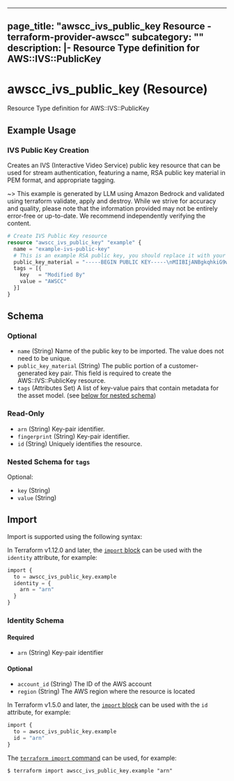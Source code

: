 
---
page_title: "awscc_ivs_public_key Resource - terraform-provider-awscc"
subcategory: ""
description: |-
  Resource Type definition for AWS::IVS::PublicKey
---

# awscc_ivs_public_key (Resource)

Resource Type definition for AWS::IVS::PublicKey

## Example Usage

### IVS Public Key Creation

Creates an IVS (Interactive Video Service) public key resource that can be used for stream authentication, featuring a name, RSA public key material in PEM format, and appropriate tagging.

~> This example is generated by LLM using Amazon Bedrock and validated using terraform validate, apply and destroy. While we strive for accuracy and quality, please note that the information provided may not be entirely error-free or up-to-date. We recommend independently verifying the content.

```terraform
# Create IVS Public Key resource
resource "awscc_ivs_public_key" "example" {
  name = "example-ivs-public-key"
  # This is an example RSA public key, you should replace it with your actual public key
  public_key_material = "-----BEGIN PUBLIC KEY-----\nMIIBIjANBgkqhkiG9w0BAQEFAAOCAQ8AMIIBCgKCAQEAjeMQF6KuSCiiWF3Owc5C\nKq3DC3hSIgdaeBUAL5qQvRLaQ4/XEktOzucM64ueUxE8Fa6wITEWKHLT2B1Tc0Ni\nrCcATZqJB5xVcB5AMyGLb5H6HrVuPRiuf9ewXHbk+8FvhPe9cjWki5QV7ERm0Z6z\nM4RXBvhECRsxYt9bluyfod6MRQRlST/L13pkB6mYhxqZWA2t+r+04hdK6EP20MvG\nSVVzXKD2+Gtg7ZVBlH5bzU7pQc6w5jJr0hppAHY8gnHR31twhH92qpAIHjSYPfHg\nJqXzYYHlR5XQPvmEXbyHKryF2G0E8Su0XQqGOBa0bWpjEje1f9tD/vkAEE1jnR47\nKwIDAQAB\n-----END PUBLIC KEY-----"
  tags = [{
    key   = "Modified By"
    value = "AWSCC"
  }]
}
```

<!-- schema generated by tfplugindocs -->
## Schema

### Optional

- `name` (String) Name of the public key to be imported. The value does not need to be unique.
- `public_key_material` (String) The public portion of a customer-generated key pair. This field is required to create the AWS::IVS::PublicKey resource.
- `tags` (Attributes Set) A list of key-value pairs that contain metadata for the asset model. (see [below for nested schema](#nestedatt--tags))

### Read-Only

- `arn` (String) Key-pair identifier.
- `fingerprint` (String) Key-pair identifier.
- `id` (String) Uniquely identifies the resource.

<a id="nestedatt--tags"></a>
### Nested Schema for `tags`

Optional:

- `key` (String)
- `value` (String)

## Import

Import is supported using the following syntax:

In Terraform v1.12.0 and later, the [`import` block](https://developer.hashicorp.com/terraform/language/import) can be used with the `identity` attribute, for example:

```terraform
import {
  to = awscc_ivs_public_key.example
  identity = {
    arn = "arn"
  }
}
```

<!-- schema generated by tfplugindocs -->
### Identity Schema

#### Required

- `arn` (String) Key-pair identifier

#### Optional

- `account_id` (String) The ID of the AWS account
- `region` (String) The AWS region where the resource is located

In Terraform v1.5.0 and later, the [`import` block](https://developer.hashicorp.com/terraform/language/import) can be used with the `id` attribute, for example:

```terraform
import {
  to = awscc_ivs_public_key.example
  id = "arn"
}
```

The [`terraform import` command](https://developer.hashicorp.com/terraform/cli/commands/import) can be used, for example:

```shell
$ terraform import awscc_ivs_public_key.example "arn"
```
